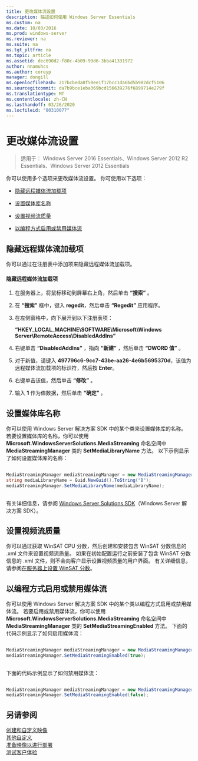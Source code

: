 ```yaml
---
title: 更改媒体流设置
description: 描述如何使用 Windows Server Essentials
ms.custom: na
ms.date: 10/03/2016
ms.prod: windows-server
ms.reviewer: na
ms.suite: na
ms.tgt_pltfrm: na
ms.topic: article
ms.assetid: dec690d2-f80c-4b09-99d6-3bba41331972
author: nnamuhcs
ms.author: coreyp
manager: dongill
ms.openlocfilehash: 217bcbeda8f50ee1f17bcc1da6bd5b982dcf5106
ms.sourcegitcommit: da7b9bce1eba369bcd156639276f6899714e279f
ms.translationtype: MT
ms.contentlocale: zh-CN
ms.lasthandoff: 03/26/2020
ms.locfileid: "80310077"
---
```

# <a name="change-media-streaming-settings"></a>更改媒体流设置

>适用于： Windows Server 2016 Essentials、Windows Server 2012 R2 Essentials、Windows Server 2012 Essentials

你可以使用多个选项来更改媒体流设置。 你可使用以下选项：  
  
-   [隐藏远程媒体流加载项](Change-Media-Streaming-Settings.md#BKMK_DisableRemote)  
  
-   [设置媒体库名称](Change-Media-Streaming-Settings.md#BKMK_LibraryName)  
  
-   [设置视频流质量](Change-Media-Streaming-Settings.md#BKMK_StreamingQuality)  
  
-   [以编程方式启用或禁用媒体流](Change-Media-Streaming-Settings.md#BKMK_Program)  
  
##  <a name="hide-remote-media-streaming-add-in"></a><a name="BKMK_DisableRemote"></a>隐藏远程媒体流加载项  
 你可以通过在注册表中添加项来隐藏远程媒体流加载项。  
  
#### <a name="to-hide-the-remote-media-streaming-add-in"></a>隐藏远程媒体流加载项  
  
1.  在服务器上，将鼠标移动到屏幕右上角，然后单击 **“搜索”** 。  
  
2.  在 **“搜索”** 框中，键入 **regedit**，然后单击 **“Regedit”** 应用程序。  
  
3.  在左侧窗格中，向下展开到以下注册表项：  
  
     **“HKEY_LOCAL_MACHINE\SOFTWARE\Microsoft\Windows Server\RemoteAccess\DisabledAddIns”**  
  
4.  右键单击 **“DisabledAddIns”** ，指向 **“新建”** ，然后单击 **“DWORD 值”** 。  
  
5.  对于新值，请键入 **497796c6-9cc7-43be-aa26-4e6b5695370d**，该值为远程媒体流加载项的标识符，然后按 **Enter**。  
  
6.  右键单击该值，然后单击 **“修改”** 。  
  
7.  输入 **1** 作为值数据，然后单击 **“确定”** 。  
  
##  <a name="set-the-media-library-name"></a><a name="BKMK_LibraryName"></a>设置媒体库名称  
 你可以使用 Windows Server 解决方案 SDK 中的某个类来设置媒体库的名称。 若要设置媒体库的名称，你可以使用 **Microsoft.WindowsServerSolutions.MediaStreaming** 命名空间中 **MediaStreamingManager** 类的 **SetMediaLibraryName** 方法。 以下示例显示了如何设置媒体库的名称：  
  
```c#  
  
MediaStreamingManager mediaStreamingManager = new MediaStreamingManager();  
string mediaLibraryName = Guid.NewGuid().ToString("B");   
mediaStreamingManager.SetMediaLibraryName(mediaLibraryName);  
  
```  
  
 有关详细信息，请参阅 [Windows Server Solutions SDK](https://go.microsoft.com/fwlink/?LinkID=248648)（Windows Server 解决方案 SDK）。  
  
##  <a name="set-video-streaming-quality"></a><a name="BKMK_StreamingQuality"></a>设置视频流质量  
 你可以通过获取 WinSAT CPU 分数，然后创建和安装包含 WinSAT 分数信息的 .xml 文件来设置视频流质量。 如果在初始配置运行之前安装了包含 WinSAT 分数信息的 .xml 文件，则不会向客户显示设置视频质量的用户界面。 有关详细信息，请参阅[在服务器上设置 WinSAT 分数](Set-the-WinSAT-Score-on-the-Server.md)。  
  
##  <a name="programmatically-enable-or-disable-media-streaming"></a><a name="BKMK_Program"></a>以编程方式启用或禁用媒体流  
 你可以使用 Windows Server 解决方案 SDK 中的某个类以编程方式启用或禁用媒体流。 若要启用或禁用媒体流，你可以使用 **Microsoft.WindowsServerSolutions.MediaStreaming** 命名空间中 **MediaStreamingManager** 类的 **SetMediaStreamingEnabled** 方法。 下面的代码示例显示了如何启用媒体流：  
  
```c#  
  
MediaStreamingManager mediaStreamingManager = new MediaStreamingManager();  
mediaStreamingManager.SetMediaStreamingEnabled(true);  
  
```  
  
 下面的代码示例显示了如何禁用媒体流：  
  
```c#  
  
MediaStreamingManager mediaStreamingManager = new MediaStreamingManager();  
mediaStreamingManager.SetMediaStreamingEnabled(false);  
```  
  
## <a name="see-also"></a>另请参阅  
 [创建和自定义映像](Creating-and-Customizing-the-Image.md)   
 [其他自定义](Additional-Customizations.md)   
 [准备映像以进行部署](Preparing-the-Image-for-Deployment.md)   
 [测试客户体验](Testing-the-Customer-Experience.md)